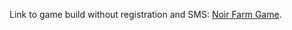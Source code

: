 
Link to game build without registration and SMS:  [Noir Farm Game](https://neonrul.github.io/FarmGame/).
